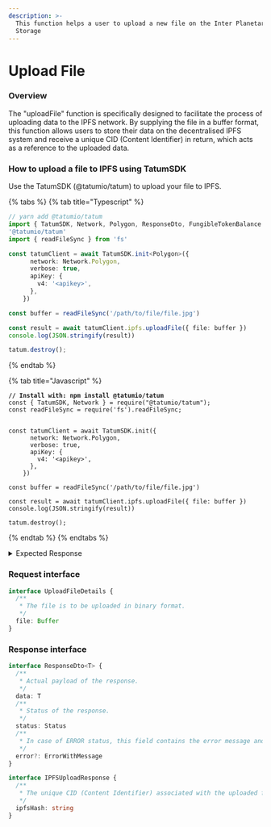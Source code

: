 ```yaml
---
description: >-
  This function helps a user to upload a new file on the Inter Planetary File
  Storage
---
```


# Upload File

### **Overview**&#x20;

The "uploadFile" function is specifically designed to facilitate the process of uploading data to the IPFS network. By supplying the file in a buffer format, this function allows users to store their data on the decentralised IPFS system and receive a unique CID (Content Identifier) in return, which acts as a reference to the uploaded data.

### **How to upload a file to IPFS using TatumSDK**&#x20;

Use the TatumSDK (@tatumio/tatum) to upload your file to IPFS.

{% tabs %}
{% tab title="Typescript" %}
```typescript
// yarn add @tatumio/tatum
import { TatumSDK, Network, Polygon, ResponseDto, FungibleTokenBalance } from 
'@tatumio/tatum'
import { readFileSync } from 'fs'

const tatumClient = await TatumSDK.init<Polygon>({
      network: Network.Polygon,
      verbose: true,
      apiKey: {
        v4: '<apikey>',
      },
    })

const buffer = readFileSync('/path/to/file/file.jpg')

const result = await tatumClient.ipfs.uploadFile({ file: buffer })
console.log(JSON.stringify(result))

tatum.destroy();
```
{% endtab %}

{% tab title="Javascript" %}
<pre class="language-javascript"><code class="lang-javascript"><strong>// Install with: npm install @tatumio/tatum
</strong>const { TatumSDK, Network } = require("@tatumio/tatum");
const readFileSync = require('fs').readFileSync;


const tatumClient = await TatumSDK.init({
      network: Network.Polygon,
      verbose: true,
      apiKey: {
        v4: '&#x3C;apikey>',
      },
    })

const buffer = readFileSync('/path/to/file/file.jpg')

const result = await tatumClient.ipfs.uploadFile({ file: buffer })
console.log(JSON.stringify(result))

tatum.destroy();
</code></pre>
{% endtab %}
{% endtabs %}

<details>

<summary>Expected Response</summary>

```json
// Some code
{
    "data": {
        "ipfsHash":"bafybeighfkqyizr3ncoraqfyi6twf2tnxjxhxewwaqvdom57ijiudh5w7y"
        },
    "status":"SUCCESS"
}
```

</details>

### **Request interface**

```typescript
interface UploadFileDetails {
  /**
   * The file is to be uploaded in binary format.
   */
  file: Buffer
}
```

### **Response interface**

```typescript
interface ResponseDto<T> {
  /**
   * Actual payload of the response.
   */
  data: T
  /**
   * Status of the response.
   */
  status: Status
  /**
   * In case of ERROR status, this field contains the error message and detailed description.
   */
  error?: ErrorWithMessage
}

interface IPFSUploadResponse {
  /**
   * The unique CID (Content Identifier) associated with the uploaded file.
   */
  ipfsHash: string
}
```
